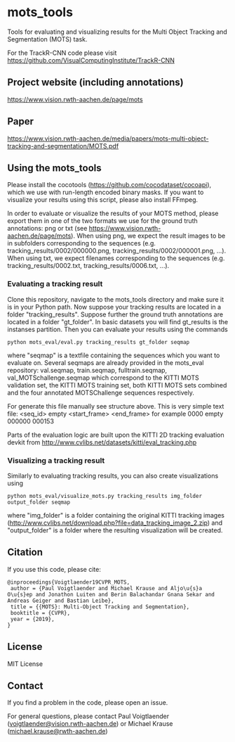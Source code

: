 # mots_tools
Tools for evaluating and visualizing results for the Multi Object Tracking and Segmentation (MOTS) task.

For the TrackR-CNN code please visit https://github.com/VisualComputingInstitute/TrackR-CNN

## Project website (including annotations)
https://www.vision.rwth-aachen.de/page/mots

## Paper
https://www.vision.rwth-aachen.de/media/papers/mots-multi-object-tracking-and-segmentation/MOTS.pdf

## Using the mots_tools
Please install the cocotools (https://github.com/cocodataset/cocoapi), which we use with run-length encoded binary masks. If you want to visualize your results using this script, please also install FFmpeg.

In order to evaluate or visualize the results of your MOTS method, please export them in one of the two formats we use for the ground truth annotations: png or txt (see https://www.vision.rwth-aachen.de/page/mots). When using png, we expect the result images to be in subfolders corresponding to the sequences (e.g. tracking_results/0002/000000.png, tracking_results/0002/000001.png, ...). When using txt, we expect filenames corresponding to the sequences (e.g. tracking_results/0002.txt, tracking_results/0006.txt, ...).

### Evaluating a tracking result
Clone this repository, navigate to the mots_tools directory and make sure it is in your Python path. 
Now suppose your tracking results are located in a folder "tracking_results". Suppose further the ground truth annotations are located in a folder "gt_folder". In basic datasets you will find gt_results is the instanses partition. Then you can evaluate your results using the commands

```
python mots_eval/eval.py tracking_results gt_folder seqmap
```
where "seqmap" is a textfile containing the sequences which you want to evaluate on. Several seqmaps are already provided in the mots_eval repository: val.seqmap, train.seqmap, fulltrain.seqmap, val_MOTSchallenge.seqmap which correspond to the KITTI MOTS validation set, the KITTI MOTS training set, both KITTI MOTS sets combined and the four annotated MOTSChallenge sequences respectively.

For generate this file manually see structure above. This is very simple text file:
<seq_id> empty <start_frame> <end_frame>
for example
0000 empty 000000 000153

Parts of the evaluation logic are built upon the KITTI 2D tracking evaluation devkit from http://www.cvlibs.net/datasets/kitti/eval_tracking.php

### Visualizing a tracking result
Similarly to evaluating tracking results, you can also create visualizations using
```
python mots_eval/visualize_mots.py tracking_results img_folder output_folder seqmap
```
where "img_folder" is a folder containing the original KITTI tracking images (http://www.cvlibs.net/download.php?file=data_tracking_image_2.zip) and "output_folder" is a folder where the resulting visualization will be created.
## Citation
If you use this code, please cite:
```
@inproceedings{Voigtlaender19CVPR_MOTS,
 author = {Paul Voigtlaender and Michael Krause and Aljo\u{s}a O\u{s}ep and Jonathon Luiten and Berin Balachandar Gnana Sekar and Andreas Geiger and Bastian Leibe},
 title = {{MOTS}: Multi-Object Tracking and Segmentation},
 booktitle = {CVPR},
 year = {2019},
}
```

## License
MIT License

## Contact
If you find a problem in the code, please open an issue.

For general questions, please contact Paul Voigtlaender (voigtlaender@vision.rwth-aachen.de) or Michael Krause (michael.krause@rwth-aachen.de)
